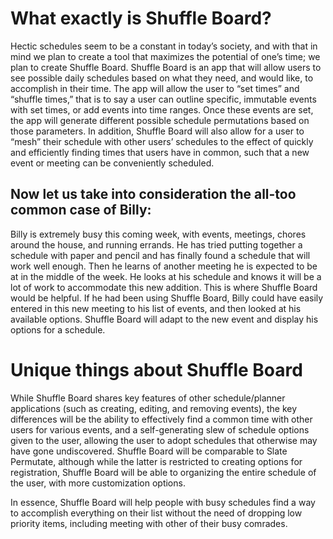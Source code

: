 # What exactly is Shuffle Board?
                                 
Hectic schedules seem to be a constant in today’s society, and with that in mind we plan to create a tool 
that maximizes the potential of one’s time; we plan to create Shuffle Board. Shuffle Board is an app that will 
allow users to see possible daily schedules based on what they need, and would like, to accomplish in their 
time. The app will allow the user to “set times” and “shuffle times,” that is to say a user can outline specific, 
immutable events with set times, or add events into time ranges. Once these events are set, the app will generate 
different possible schedule permutations based on those parameters. In addition, Shuffle Board will also allow for
a user to “mesh” their schedule with other users’ schedules to the effect of quickly and efficiently finding times
that users have in common, such that a new event or meeting can be conveniently scheduled.

## Now let us take into consideration the all-too common case of Billy: 
                  
Billy is extremely busy this coming week, with events, meetings, chores around the house, and running errands. He has tried putting together a schedule with paper and pencil and has finally found a schedule that will work well enough.  Then he learns of another meeting he is expected to be at in the middle of the week.  He looks at his schedule and knows it will be a lot of work to accommodate this new addition.  This is where Shuffle Board would be helpful. If he had been using Shuffle Board, Billy could have easily entered in this new meeting to his list of events, and then looked at his available options. Shuffle Board will adapt to the new event and display his options for a schedule. 

# Unique things about Shuffle Board 
                        
While Shuffle Board shares key features of other schedule/planner applications (such as creating, editing, and 
removing events), the key differences will be the ability to effectively find a common time with other users for various
events, and a self-generating slew of schedule options given to the user, allowing the user to adopt schedules that 
otherwise may have gone undiscovered. Shuffle Board will be comparable to Slate Permutate, although while the latter is 
restricted to creating options for registration, Shuffle Board will be able to organizing the entire schedule of the user, 
with more customization options.

In essence, Shuffle Board will help people with busy schedules find a way to accomplish everything on their list without the 
need of dropping low priority items, including meeting with other of their busy comrades.
